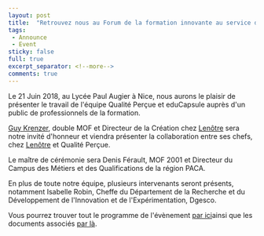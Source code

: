 ```yaml
---
layout: post
title:  "Retrouvez nous au Forum de la formation innovante au service des professionnels et des formateurs"
tags:
 - Announce
 - Event
sticky: false
full: true
excerpt_separator: <!--more-->
comments: true
---
```

Le 21 Juin 2018, au Lycée Paul Augier à Nice, nous aurons le plaisir de présenter le travail de l'équipe Qualité Perçue et eduCapsule auprès d'un public de professionnels de la formation.

[Guy Krenzer](), double MOF et Directeur de la Création chez [Lenôtre]() sera notre invité d'honneur et viendra présenter la collaboration entre ses chefs, chez [Lenôtre]() et Qualité Perçue.

Le maître de cérémonie sera Denis Férault, MOF 2001 et Directeur du Campus des Métiers et des Qualifications de la région PACA.

En plus de toute notre équipe, plusieurs intervenants seront présents, notamment Isabelle Robin, Cheffe du Département de la Recherche et du Développement de l'Innovation et de l'Expérimentation, Dgesco.

Vous pourrez trouver tout le programme de l'évènement [par ici]()ainsi que les documents associés [par là]().
